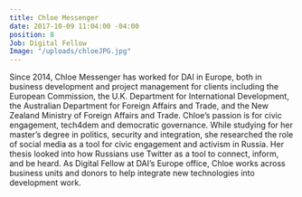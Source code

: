 ```yaml
---
title: Chloe Messenger
date: 2017-10-09 11:04:00 -04:00
position: 8
Job: Digital Fellow
Image: "/uploads/chloeJPG.jpg"
---
```


Since 2014, Chloe Messenger has worked for DAI in Europe, both in business development and project management for clients including the European Commission, the U.K. Department for International Development, the Australian Department for Foreign Affairs and Trade, and the New Zealand Ministry of Foreign Affairs and Trade. Chloe’s passion is for civic engagement, tech4dem and democratic governance. While studying for her master’s degree in politics, security and integration, she researched the role of social media as a tool for civic engagement and activism in Russia. Her thesis looked into how Russians use Twitter as a tool to connect, inform, and be heard. As Digital Fellow at DAI’s Europe office, Chloe works across business units and donors to help integrate new technologies into development work.